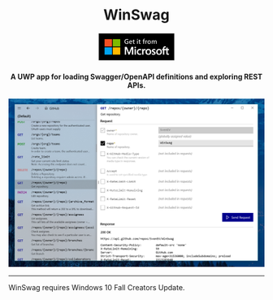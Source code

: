 <h1 align="center">
    WinSwag
</h1>

<p align="center">
    <a href="https://www.microsoft.com/store/apps/9nxf9f8sjmdm">
        <img src="ReadmeAssets/English_get it from MS_864X312.svg" width="150">
    </a>
</p>

<h4 align="center">
    A UWP app for loading Swagger/OpenAPI definitions and exploring REST APIs.
</h4>

<p align="center">
    <img src="ReadmeAssets/Screenshot.png"/>
</p>

---

WinSwag requires Windows 10 Fall Creators Update.
